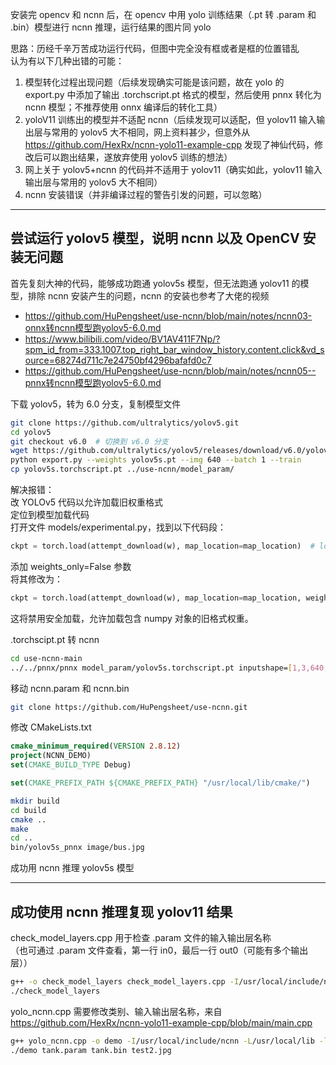 安装完 opencv 和 ncnn 后，在 opencv 中用 yolo 训练结果（.pt 转 .param 和 .bin）模型进行 ncnn 推理，运行结果的图片同 yolo

思路：历经千辛万苦成功运行代码，但图中完全没有框或者是框的位置错乱  
认为有以下几种出错的可能：

1. 模型转化过程出现问题（后续发现确实可能是该问题，故在 yolo 的 export.py 中添加了输出 .torchscript.pt 格式的模型，然后使用 pnnx 转化为 ncnn 模型；不推荐使用 onnx 编译后的转化工具）
2. yoloV11 训练出的模型并不适配 ncnn（后续发现可以适配，但 yolov11 输入输出层与常用的 yolov5 大不相同，网上资料甚少，但意外从 https://github.com/HexRx/ncnn-yolo11-example-cpp 发现了神仙代码，修改后可以跑出结果，遂放弃使用 yolov5 训练的想法）
3. 网上关于 yolov5+ncnn 的代码并不适用于 yolov11（确实如此，yolov11 输入输出层与常用的 yolov5 大不相同）
4. ncnn 安装错误（并非编译过程的警告引发的问题，可以忽略）

---

## 尝试运行 yolov5 模型，说明 ncnn 以及 OpenCV 安装无问题

首先复刻大神的代码，能够成功跑通 yolov5s 模型，但无法跑通 yolov11 的模型，排除 ncnn 安装产生的问题，ncnn 的安装也参考了大佬的视频

- https://github.com/HuPengsheet/use-ncnn/blob/main/notes/ncnn03-onnx转ncnn模型跑yolov5-6.0.md  
- https://www.bilibili.com/video/BV1AV411F7Np/?spm_id_from=333.1007.top_right_bar_window_history.content.click&vd_source=68274d711c7e24750bf4296bafafd0c7  
- https://github.com/HuPengsheet/use-ncnn/blob/main/notes/ncnn05--pnnx转ncnn模型跑yolov5-6.0.md  

下载 yolov5，转为 6.0 分支，复制模型文件

```bash
git clone https://github.com/ultralytics/yolov5.git
cd yolov5
git checkout v6.0  # 切换到 v6.0 分支
wget https://github.com/ultralytics/yolov5/releases/download/v6.0/yolov5s.pt  # 下载 6.0 的权重
python export.py --weights yolov5s.pt --img 640 --batch 1 --train
cp yolov5s.torchscript.pt ../use-ncnn/model_param/
```

解决报错：  
改 YOLOv5 代码以允许加载旧权重格式  
定位到模型加载代码  
打开文件 models/experimental.py，找到以下代码段：

```python
ckpt = torch.load(attempt_download(w), map_location=map_location)  # load
```

添加 weights_only=False 参数  
将其修改为：

```python
ckpt = torch.load(attempt_download(w), map_location=map_location, weights_only=False)  # load
```

这将禁用安全加载，允许加载包含 numpy 对象的旧格式权重。

.torchscipt.pt 转 ncnn

```bash
cd use-ncnn-main
../../pnnx/pnnx model_param/yolov5s.torchscript.pt inputshape=[1,3,640,640]
```

移动 ncnn.param 和 ncnn.bin

```bash
git clone https://github.com/HuPengsheet/use-ncnn.git
```

修改 CMakeLists.txt

```cmake
cmake_minimum_required(VERSION 2.8.12)
project(NCNN_DEMO)
set(CMAKE_BUILD_TYPE Debug)

set(CMAKE_PREFIX_PATH ${CMAKE_PREFIX_PATH} "/usr/local/lib/cmake/")
```

```bash
mkdir build
cd build
cmake ..
make
cd ..
bin/yolov5s_pnnx image/bus.jpg
```

成功用 ncnn 推理 yolov5s 模型

---

## 成功使用 ncnn 推理复现 yolov11 结果

check_model_layers.cpp 用于检查 .param 文件的输入输出层名称  
（也可通过 .param 文件查看，第一行 in0，最后一行 out0（可能有多个输出层））

```bash
g++ -o check_model_layers check_model_layers.cpp -I/usr/local/include/ncnn -L/usr/local/lib -lncnn -fopenmp -std=c++11
./check_model_layers
```

yolo_ncnn.cpp 需要修改类别、输入输出层名称，来自  
https://github.com/HexRx/ncnn-yolo11-example-cpp/blob/main/main.cpp

```bash
g++ yolo_ncnn.cpp -o demo -I/usr/local/include/ncnn -L/usr/local/lib -lncnn -fopenmp $(pkg-config --cflags --libs opencv4)
./demo tank.param tank.bin test2.jpg
```
